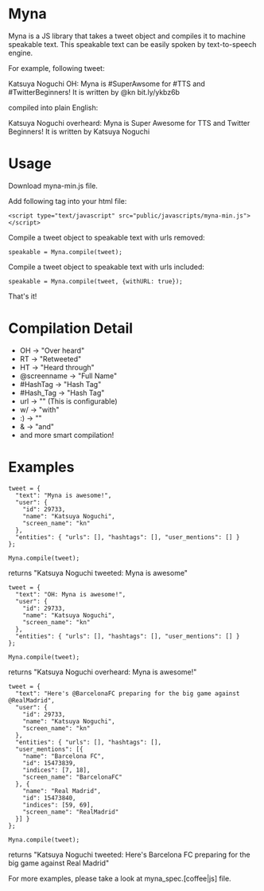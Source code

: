 Myna
====

Myna is a JS library that takes a tweet object and compiles it to machine speakable text. This speakable text can be easily spoken by text-to-speech engine.

For example, following tweet:

Katsuya Noguchi
OH: Myna is #SuperAwsome for #TTS and #TwitterBeginners! It is written by @kn bit.ly/ykbz6b

compiled into plain English:

Katsuya Noguchi overheard:
Myna is Super Awesome for TTS and Twitter Beginners! It is written by Katsuya Noguchi

Usage
=====

Download myna-min.js file.

Add following tag into your html file:

    <script type="text/javascript" src="public/javascripts/myna-min.js"></script>

Compile a tweet object to speakable text with urls removed:

    speakable = Myna.compile(tweet);

Compile a tweet object to speakable text with urls included:

    speakable = Myna.compile(tweet, {withURL: true});

That's it!

Compilation Detail
==================

- OH -> "Over heard"
- RT -> "Retweeted"
- HT -> "Heard through"
- @screenname -> "Full Name"
- #HashTag -> "Hash Tag"
- #Hash_Tag -> "Hash Tag"
- url -> "" (This is configurable)
- w/ -> "with"
- :) -> ""
- & -> "and"
- and more smart compilation!

Examples
========

    tweet = {
      "text": "Myna is awesome!",
      "user": {
        "id": 29733,
        "name": "Katsuya Noguchi",
        "screen_name": "kn"
      },
      "entities": { "urls": [], "hashtags": [], "user_mentions": [] }
    };

    Myna.compile(tweet);
    
returns "Katsuya Noguchi tweeted: Myna is awesome"

    tweet = {
      "text": "OH: Myna is awesome!",
      "user": {
        "id": 29733,
        "name": "Katsuya Noguchi",
        "screen_name": "kn"
      },
      "entities": { "urls": [], "hashtags": [], "user_mentions": [] }
    };

    Myna.compile(tweet);

returns "Katsuya Noguchi overheard: Myna is awesome!"

    tweet = {
      "text": "Here's @BarcelonaFC preparing for the big game against @RealMadrid",
      "user": {
        "id": 29733,
        "name": "Katsuya Noguchi",
        "screen_name": "kn"
      },
      "entities": { "urls": [], "hashtags": [],
      "user_mentions": [{
        "name": "Barcelona FC",
        "id": 15473839,
        "indices": [7, 18],
        "screen_name": "BarcelonaFC"
      }, {
        "name": "Real Madrid",
        "id": 15473840,
        "indices": [59, 69],
        "screen_name": "RealMadrid"
      }] }
    };

    Myna.compile(tweet);

returns "Katsuya Noguchi tweeted: Here's Barcelona FC preparing for the big game against Real Madrid"

For more examples, please take a look at myna_spec.[coffee|js] file.